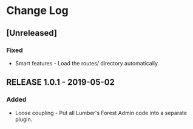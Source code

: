 # Change Log

## [Unreleased]
### Fixed
- Smart features - Load the routes/ directory automatically.

## RELEASE 1.0.1 - 2019-05-02
### Added
- Loose coupling - Put all Lumber's Forest Admin code into a separate plugin.
